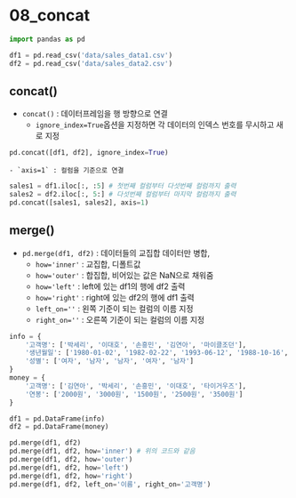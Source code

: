 # 08_concat
```python
import pandas as pd

df1 = pd.read_csv('data/sales_data1.csv')
df2 = pd.read_csv('data/sales_data2.csv')
```
## concat()
- `concat()` : 데이터프레임을 행 방향으로 연결
    - `ignore_index=True`옵션을 지정하면 각 데이터의 인덱스 번호를 무시하고 새로 지정
```python
pd.concat([df1, df2], ignore_index=True)
```
    - `axis=1` : 컬럼을 기준으로 연결
```python
sales1 = df1.iloc[:, :5] # 첫번째 컬럼부터 다섯번째 컬럼까지 출력
sales2 = df2.iloc[:, 5:] # 다섯번째 컬럼부터 마지막 컬럼까지 출력
pd.concat([sales1, sales2], axis=1)
```

## merge()
- `pd.merge(df1, df2)` : 데이터들의 교집합 데이터만 병합, 
    - `how='inner'` : 교집합, 디폴트값
    - `how='outer'` : 합집합, 비어있는 값은 NaN으로 채워줌
    - `how='left'` : left에 있는 df1의 행에 df2 출력
    - `how='right'` : right에 있는 df2의 행에 df1 출력
    - `left_on=''` : 왼쪽 기준이 되는 컬럼의 이름 지정
    - `right_on=''` : 오른쪽 기준이 되는 컬럼의 이름 지정
```python
info = {
    '고객명': ['박세리', '이대호', '손흥민', '김연아', '마이클조던'],
    '생년월일': ['1980-01-02', '1982-02-22', '1993-06-12', '1988-10-16', '1970-03-03'],
    '성별': ['여자', '남자', '남자', '여자', '남자']
}
money = {
    '고객명': ['김연아', '박세리', '손흥민', '이대호', '타이거우즈'],
    '연봉': ['2000원', '3000원', '1500원', '2500원', '3500원']
}

df1 = pd.DataFrame(info)
df2 = pd.DataFrame(money)

pd.merge(df1, df2)
pd.merge(df1, df2, how='inner') # 위의 코드와 같음
pd.merge(df1, df2, how='outer')
pd.merge(df1, df2, how='left')
pd.merge(df1, df2, how='right')
pd.merge(df1, df2, left_on='이름', right_on='고객명')
```